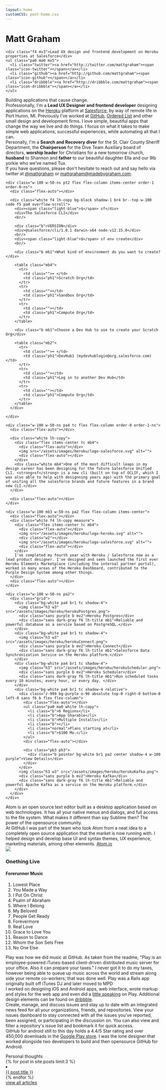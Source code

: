 ```yaml
---
layout: home
customCSS: post-home.css
---
```


<div class="welcome">
  <div class="content">
    <h1 id="fittext1" class="mv2">Matt Graham</h1>
    <script type="text/javascript">
      $("#fittext1").fitText(1.1, { minFontSize: '36px', maxFontSize: '125px' });
    </script>

    <div class="f4 mv3">Lead UX design and frontend development on Heroku properties at Salesforce</div>
    <ul class="pa0 ma0 mv5">
      <li class="twitter"><a href="http://twitter.com/mattgraham"><span class="icon-twitter"></span></a></li>
      <li class="github"><a href="http://github.com/mattgraham"><span class="icon-github"></span></a></li>
      <li class="dribbble"><a href="http://dribbble.com/mattgraham"><span class="icon-dribbble"></span></a></li>
    </ul>
  </div>
</div>
<!-- end welcome -->

<div class="about">
  <div class="pa5 center">
  <div class="f1 mv5 lh-title serif">Building applications that cause change.</div>
  <div class="w-100 mw9 center sans-serif">
    <div class="mv3 f3 lh-copy mw8 center">Professionally, I'm a <strong>Lead UX Designer and frontend developer</strong> designing applications on the <a href='http://heroku.com' target='_blank'>Heroku</a> platform at <a href='http://salesforce.com' target='_blank'>Salesforce</a>, by way of remote life in Port Huron, MI. Previously I've worked at <a href="http://github.com" target="_blank">GitHub</a>, <a href="https://github.com/blog/993-ordered-list-is-a-githubber" target="_blank">Ordered List</a> and other small design and development firms. I love simple, beautiful apps that change the way we live and do things. I focus on what it takes to make simple web applications, successful experiences, while automating all that I can.</div>
    <div class="mv3 f3 lh-copy mw8 center">Personally, I'm a <strong>Search and Recovery diver</strong> for the St. Clair County Sheriff Department, the <strong>Chairperson</strong> for the Dive Team Auxiliary board of directors, <strong>worship leader</strong> for Christians for a new tomorrow church, <strong>husband</strong> to Shannon and <strong>father</strong> to our beautiful daughter Ella and our 9lb yorkie who we've named Tux.</div>
    <div class='mv3 f3 lh-copy mw8 center'>If you have questions, please don't hesitate to reach out and say hello via twitter at <a href="http://twitter.com/mattgraham" target="_blank">@mattgraham</a> or <a href="mailto:mattgraham@madebygraham.com" target="_blank">mattgraham@madebygraham.com</a>.
    </div>
  </div>
  </div>
</div>


<div class="bg-near-black portfolio-item pt4 ph1 ph4-l" id="salesforce-cli">
  <div class="flex flex-column flex-row-ns w-100 mw9 center">

    <div class="w-100 w-50-ns pt2 flex flex-column items-center order-1 order-0-ns">
      <div class="flex-auto"></div>

      <div class="white f4 lh-copy bg-black shadow-1 br4 br--top w-100 code f5 pa4 overflow-scroll">
        <div><span class="light-blue">$</span> sf</div>
        <div>The Salesforce CLI</div>
        <br/>

        <div class="b">VERSION</div>
        <div>@salesforce/cli/1.0.1 darwin-x64 node-v12.15.0</div>
        <br/>
        <div><span class="light-blue">$</span> sf env create</div>
        <br/>

        <div class="b mb1">What kind of environment do you want to create?</div>
        
        <table class="mb4">
          <tr>
            <td class="">➡ </td>
            <td class="ph1">Scratch Org</td>
          </tr>
          <tr>
            <td class=""></td>
            <td class="ph1">Sandbox Org</td>
          </tr>
          <tr>
            <td class=""></td>
            <td class="ph1">Compute Org</td>
          </tr>
        </table>

        <div class="b mb1">Choose a Dev Hub to use to create your Scratch Org</div>
        
        <table class="mb2">
          <tr>
            <td class="">➡ </td>
            <td class="ph1">DevHub1 (mydevhublogin@org.salesforce.com)</td>
          </tr>
          <tr>
            <td class=""></td>
            <td class="ph1">Log in to another Dev Hub</td>
          </tr>
          <tr>
            <td class=""></td>
            <td class="ph1">Compute Org</td>
          </tr>
        </table>
      </div>

    </div>

    <div class="w-100 w-50-ns pa4 tc flex flex-column order-0 order-1-ns">
      <div class="flex-auto"></div>
      
      <div class="white lh-copy">
        <div class="flex items-center tc mb4">
          <div class="flex-auto"></div>
          <img src="/assets/images/heroku/logo-salesforce.svg" alt="">
          <div class="flex-auto"></div>
        </div>
        <div class="white mb4">One of the most difficult leaps in my design career has been designing for the future Salesforce Unified CLI. <strong>sf</strong> is a new cli (built on top of OCLIF, which I was also able to help with designning years ago) with the primary goal of unifing all the salesforce brands and future features in a brand new CLI.</div>
      </div>

      <div class="flex-auto"></div>
    </div>
  </div>
</div>


<div class="portfolio-item pv5" id="heroku">
  <div class="flex-ns w-100 mw9 center pa4">

    <div class="w-100 mb3 w-50-ns pa2 flex flex-column items-center">
      <div class="flex-auto"></div>
      <div class="white f4 lh-copy measure">
        <div class="flex items-center tc mb4">
          <div class="flex-auto"></div>
          <img src="/assets/images/heroku/logo-heroku.svg" alt="">
          <div class="w2"></div>
          <img src="/assets/images/heroku/logo-salesforce.svg" alt="">
          <div class="flex-auto"></div>
        </div>
        I've completed my fourth year with Heroku / Salesforce now as a lead product designer. I've designed and seen launched the first ever Heroku Elements Marketplace (including the internal partner portal), worked in many areas of the Heroku Dashboard, contributed to the Purple Design System among other things.
      </div>
      <div class="flex-auto"></div>
    </div>

    <div class="w-100 w-50-ns pa2">
      <div class="grid">
        <div class="bg-white pa4 br1 tc shadow-4">
          <img class="h3 w3" src="/assets/images/heroku/herokuPostgres.png">
          <div class="sans purple b mv2">Heroku Postgres</div>
          <div class="sans dark-gray f6 lh-title mb1">Reliable and powerful database as a service based on PostgreSQL.</div>
        </div>
        <div class="bg-white pa4 br1 tc shadow-4">
          <img class="h3 w3" src="/assets/images/heroku/herokuConnect.png">
          <div class="sans purple b mv2">Heroku Connect</div>
          <div class="sans dark-gray f6 lh-title mb1">Salesforce Data Synchronization Service on the Heroku platform.</div>
        </div>
        <div class="bg-white pa4 br1 tc shadow-4">
          <img class="h3" src="/assets/images/heroku/herokuScheduler.png">
          <div class="sans purple b mv2">Heroku Scheduler</div>
          <div class="sans dark-gray f6 lh-title mb1">Run scheduled tasks every 10 minutes, every hour, or every day. </div>
        </div>
        <div class="bg-white pa4 br1 tc shadow-4 relative">
          <div class="z-999 bg-purple o-90 absolute top-0 right-0 bottom-0 left-0 sans f6 b flex flex-column">
            <div class="flex-auto"></div>
            <ul class="pa0 ma0 white lh-copy">
              <li class="b">6 Regions</li>
              <li class="b">App Sharable</li>
              <li class="b">Multiple Installs</li>
              <li class="b"></li>
              <li class="normal">Plans starting at</li>
              <li class="b">$100 Mo.</li>
            </ul>
            <div class="flex-auto"></div>

            <div class="pb3 ph3">
              <div class="b pointer bg-white br1 pa2 center shadow-4 w-100 purple">View Details</div>
            </div>
          </div>
          <img class="h3 w3" src="/assets/images/heroku/herokuKafka.png">
          <div class="sans purple b mv2">Heroku Kafka</div>
          <div class="sans dark-gray f6 lh-title mb1">Reliable and powerful Apache Kafka as a service on the Heroku platform.</div>
        </div>
      </div>
    </div>
  </div>
</div>

<div class="portfolio-item" id="atom">
  <div class="portfolio-item-inner">
  <div class="portfolio-item-demo">
    <img src="assets/images/atom.png" alt="">
  </div>
  <div class="portfolio-item-content">
    <img src="assets/images/atom-logo.svg" class="logo mb5" alt="">
      <div class="mb4 f4 lh-copy">Atom is an open source text editor built as a desktop application based on web technologies. It has all your native menus and dialogs, and full access to the file system. What makes it different than say Sublime then? The power of the opensource community.</div>
      <div class="mb4 f4 lh-copy">At GitHub I was part of the team who took Atom from a neat idea to a completely open source application that the market is now running with. I helped design and develop base UI and syntax themes, UX experience, marketing materials, among other elements. <a href="http://atom.io" target="_blank">Atom.io</a></div>
  </div>
  </div>
</div>

<div class="portfolio-item" id="play">
  <div class="portfolio-item-inner">
  <div class="portfolio-item-demo">
    <img src="assets/images/510Smm7LcEL._SS500_.jpg" class="album-art" />
      <div class="album-tracks">
        <h3>Onething Live</h3>
        <h4 class="db sans mv2">Forerunner Music</h4>
        <ol class="db sans mv4">
          <li>Lowest Place</li>
          <li>You Made a Way</li>
          <li>I Put On Christ</li>
          <li>Psalm of Abraham</li>
          <li>Where I Belong</li>
          <li>My Beloved</li>
          <li>People Get Ready</li>
          <li>Forevermore</li>
          <li>Real Love</li>
          <li>Grace to Love You</li>
          <li>Reason to Dance</li>
          <li>Whom the Son Sets Free</li>
          <li>No One Else</li>
        </ol>
      </div>
  </div>
  <div class="portfolio-item-content">
    <img src="assets/images/play-logo.png" class="logo" alt="">
    <div class="mb4 f4 lh-copy white">Play was how we did music at GitHub. As taken from the readme, "Play is an employee-powered iTunes-based client-driven distributed music server for your office. Also it can prepare your taxes." I never got it to do my taxes, however being able to queue up music across the world and stream along side your remote co-workers; that was done well. Play was a Rails app originally built off iTunes DJ and later moved to MPD</div>
    <div class="mb4 f4 lh-copy white">I worked on designing iOS and Android apps, web interface, wrote markup and styles for the web app and even did a <a href="https://speakerdeck.com/mattgraham/github-play" target="_blank">little speaking</a> on Play. Additional design elements can be found on <a href="https://dribbble.com/mattgraham/projects/212617-Play" target="_blank">dribbble</a>.</div>
  </div>
  </div>
</div>

<div class="portfolio-item" id="android">
  <div class="portfolio-item-inner">
  <div class="portfolio-item-demo">
    <img src="assets/images/android-demo.png" alt="">
  </div>
  <div class="portfolio-item-content">
    <img src="assets/images/githubandroid-logo.svg" class="logo" alt="">
    <div class="mb4 f4 lh-copy white">Create, manage, and discuss issues and stay up to date with an integrated news feed for all your organizations, friends, and repositories. View your issues dashboard to stay connected with all the issues you've reported, been assigned, or participating in the discussion on. You can also view and filter a repository's issue list and bookmark it for quick access.</div>
    <div class="mb4 f4 lh-copy white">GitHub for android still to this day holds a 4.4/5 Star rating and over 450,000 downloads in the <a href="https://play.google.com/store/apps/details?id=com.github.mobile&hl=en" target="_blank">Google Play store</a>. I was the lone designer that worked alongside two developers to build and then opensource GitHub for Android.</div>
    <p></p>
  </div>
  </div>
</div>

<div id="articles">
  <div class="f2 serif mv4">Personal thoughts</div>

  <div class="content">
  {% for post in site.posts limit:3 %}
      <li class="{% cycle 'even', 'odd' %}">
        <a href="{{ post.url }}">
          <img src="{{ post.thumb }}" alt="">
          <div class="f3 mv3 near-black sans-serif">{{ post.title }}</div>
        </a>
      </li>
  {% endfor %}
  </div>
  <div class="w-100 mw9 center sans pa3 bt bb b--light-gray">
    <a href="/articles.html">view all articles</a>
  </div>
</div>
